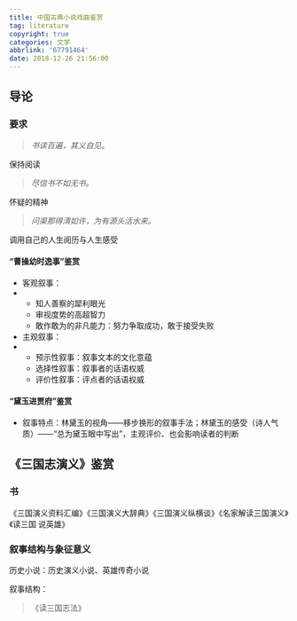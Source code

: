 ```yaml
---
title: 中国古典小说戏曲鉴赏
tag: literature
copyright: true
categories: 文学
abbrlink: '67791464'
date: 2018-12-26 21:56:00
---
```


<!-- toc -->



## 导论

### 要求

> *书读百遍，其义自见。*

保持阅读

> *尽信书不如无书。*

怀疑的精神

> *问渠那得清如许，为有源头活水来。*

调用自己的人生阅历与人生感受

#### “曹操幼时逸事”鉴赏

- 客观叙事：
- - 知人善察的犀利眼光
  - 审视度势的高超智力
  - 敢作敢为的非凡能力：努力争取成功，敢于接受失败
- 主观叙事：
- - 预示性叙事：叙事文本的文化意蕴
  - 选择性叙事：叙事者的话语权威
  - 评价性叙事：评点者的话语权威

#### “黛玉进贾府”鉴赏

- 叙事特点：林黛玉的视角——移步换形的叙事手法；林黛玉的感受（诗人气质）——“总为黛玉眼中写出”，主观评价、也会影响读者的判断



## 《三国志演义》鉴赏

### 书

《三国演义资料汇编》《三国演义大辞典》《三国演义纵横谈》《名家解读三国演义》《读三国 说英雄》

### 叙事结构与象征意义

历史小说：历史演义小说、英雄传奇小说

叙事结构：

> 《读三国志法》





















